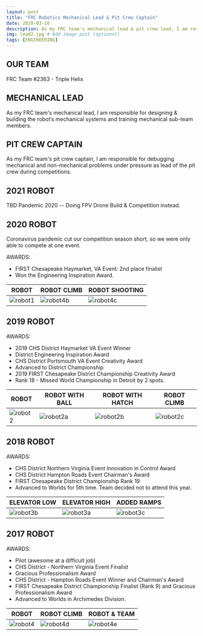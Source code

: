 ```yaml
---
layout: post
title: "FRC Robotics Mechanical Lead & Pit Crew Captain"
date: 2020-03-10
description: As my FRC team's mechanical lead & pit crew lead, I am responsible for designing and building the robot’s mechanical & pneumatics systems, training mechanical sub-team members, and debugging mechanical and non-mechanical problems under pressure as lead of the pit crew during competitions. # Add post description (optional)
img: lead2.jpg # Add image post (optional)
tags: [ENGINEERING]
---
```


## OUR TEAM

FRC Team #2363 -  Triple Helix

## MECHANICAL LEAD 
As my FRC team's mechanical lead, I am responsible for designing & building the robot’s mechanical systems and training mechanical sub-team members.

## PIT CREW CAPTAIN
As my FRC team's pit crew captain, I am responsible for debugging mechanical and non-mechanical problems under pressure as lead of the pit crew during competitions.

## 2021 ROBOT
TBD Pandemic 2020  -- Doing FPV Drone Build & Competition instead.

## 2020 ROBOT
Coronavirus pandemic cut our competition season short, so we were only able to compete at one event.

AWARDS: 
* FIRST Chesapeake Haymarket, VA Event:  2nd place finalist
* Won the Engineering Inspiration Award.

ROBOT | ROBOT CLIMB | ROBOT SHOOTING
----- | ----------- | -------------- 
![robot1](http://natgrrl.github.io/assets/img/robot1.jpg) | ![robot4b](http://natgrrl.github.io/assets/img/robot4b.jpg) | ![robot4c](http://natgrrl.github.io/assets/img/robot4c.jpg)


## 2019 ROBOT

AWARDS:
* 2019 CHS District Haymarket VA Event Winner
* District Engineering Inspiration Award     
* CHS District Portsmouth VA Event Creativity Award   
* Advanced to District Championship  
* 2019 FIRST Chesapeake District Championship Creativity Award  
* Rank 18 -  Missed World Championship in Detroit by 2 spots.

ROBOT | ROBOT WITH BALL | ROBOT WITH HATCH | ROBOT CLIMB
----- | --------------- | ---------------- | -----------
![robot2](http://natgrrl.github.io/assets/img/robot2.jpg) | ![robot2a](http://natgrrl.github.io/assets/img/robot2a.jpg) | ![robot2b](http://natgrrl.github.io/assets/img/robot2b.jpg) | ![robot2c](http://natgrrl.github.io/assets/img/robot2c.jpg)

## 2018 ROBOT

AWARDS:
* CHS District Northern Virginia Event Innovation in Control Award  
* CHS District Hampton Roads Event  Chairman's Award  
* FIRST Chesapeake District Championship  Rank 19  
* Advanced to Worlds for 5th time. Team decided not to attend this year.

ELEVATOR LOW | ELEVATOR HIGH | ADDED RAMPS
------------ | ------------- | ----------- 
![robot3b](http://natgrrl.github.io/assets/img/robot3b.jpg) | ![robot3a](http://natgrrl.github.io/assets/img/robot3a.jpg) | ![robot3c](http://natgrrl.github.io/assets/img/robot3c.jpg)

## 2017 ROBOT

AWARDS:

* Pilot (awesome at a difficult job)   
* CHS District - Northern Virginia Event Finalist
* Gracious Professionalism Award  
* CHS District - Hampton Roads Event Winner  and Chairman's Award  
* FIRST Chesapeake District Championship Finalist (Rank 9) and Gracious Professionalism Award  
* Advanced to Worlds in Archimedes Division.

ROBOT | ROBOT CLIMB   | ROBOT & TEAM
----- | ------------- | ------------ 
![robot4](http://natgrrl.github.io/assets/img/robot4.jpg)  | ![robot4d](http://natgrrl.github.io/assets/img/robot4d.jpg) | ![robot4e](http://natgrrl.github.io/assets/img/robot4e.jpg)

